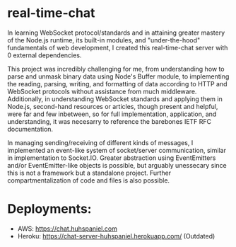 # real-time-chat

In learning WebSocket protocol/standards and in attaining greater mastery of the Node.js runtime, its built-in modules, and "under-the-hood" fundamentals of web development, I created this real-time-chat server with 0 external dependencies.

This project was incredibly challenging for me, from understanding how to parse and unmask binary data using Node's Buffer module, to implementing the reading, parsing, writing, and formatting of data according to HTTP and WebSocket protocols without assistance from much middleware. Additionally, in understanding WebSocket standards and applying them in Node.js, second-hand resources or articles, though present and helpful, were far and few inbetween, so for full implementation, application, and understanding, it was necesarry to reference the barebones IETF RFC documentation.

In managing sending/receiving of different kinds of messages, I implemented an event-like system of socket/server communication, similar in implementation to Socket.IO. Greater abstraction using EventEmitters and/or EventEmitter-like objects is possible, but arguably unessecary since this is not a framework but a standalone project. Further compartmentalization of code and files is also possible.

# Deployments:
* AWS: https://chat.huhspaniel.com
* Heroku: https://chat-server-huhspaniel.herokuapp.com/ (Outdated)
